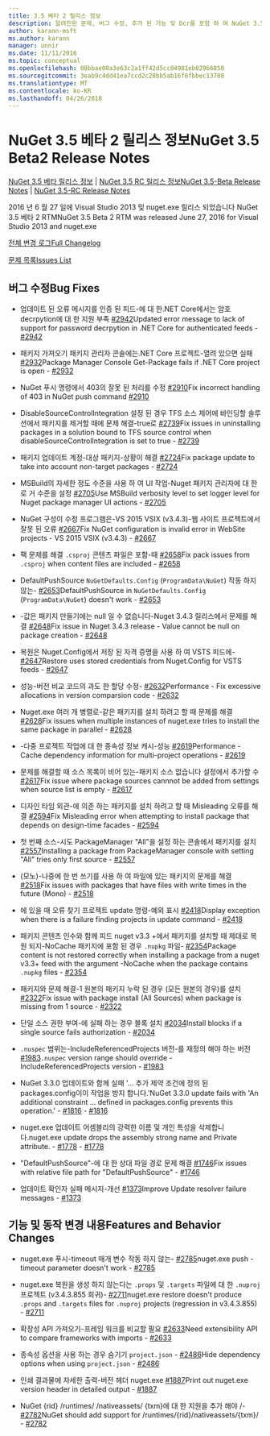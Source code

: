 ```yaml
---
title: 3.5 베타 2 릴리스 정보
description: 알려진된 문제, 버그 수정, 추가 된 기능 및 Dcr를 포함 하 여 NuGet 3.5 베타 2에 대 한 릴리스 정보입니다.
author: karann-msft
ms.author: karann
manager: unnir
ms.date: 11/11/2016
ms.topic: conceptual
ms.openlocfilehash: 08bbae00a3e63c2a1ff42d5cc04981eb02966850
ms.sourcegitcommit: 3eab9c4dd41ea7ccd2c28bb5ab16f6fbbec13708
ms.translationtype: MT
ms.contentlocale: ko-KR
ms.lasthandoff: 04/26/2018
---
```

# <a name="nuget-35-beta2-release-notes"></a><span data-ttu-id="24826-103">NuGet 3.5 베타 2 릴리스 정보</span><span class="sxs-lookup"><span data-stu-id="24826-103">NuGet 3.5 Beta2 Release Notes</span></span>

<span data-ttu-id="24826-104">[NuGet 3.5 베타 릴리스 정보](../release-notes/nuget-3.5-Beta.md) | [NuGet 3.5 RC 릴리스 정보](../release-notes/nuget-3.5-RC.md)</span><span class="sxs-lookup"><span data-stu-id="24826-104">[NuGet 3.5-Beta Release Notes](../release-notes/nuget-3.5-Beta.md) | [NuGet 3.5-RC Release Notes](../release-notes/nuget-3.5-RC.md)</span></span>

<span data-ttu-id="24826-105">2016 년 6 월 27 일에 Visual Studio 2013 및 nuget.exe 릴리스 되었습니다 NuGet 3.5 베타 2 RTM</span><span class="sxs-lookup"><span data-stu-id="24826-105">NuGet 3.5 Beta 2 RTM was released June 27, 2016 for Visual Studio 2013 and nuget.exe</span></span>

[<span data-ttu-id="24826-106">전체 변경 로그</span><span class="sxs-lookup"><span data-stu-id="24826-106">Full Changelog</span></span>](https://github.com/NuGet/NuGet.Client/compare/release-3.5.0-beta...release-3.5.0-beta2)

[<span data-ttu-id="24826-107">문제 목록</span><span class="sxs-lookup"><span data-stu-id="24826-107">Issues List</span></span>](https://github.com/Nuget/Home/issues?q=is%3Aissue+milestone%3A%223.5+Beta2%22+is%3Aclosed)

## <a name="bug-fixes"></a><span data-ttu-id="24826-108">버그 수정</span><span class="sxs-lookup"><span data-stu-id="24826-108">Bug Fixes</span></span>

* <span data-ttu-id="24826-109">업데이트 된 오류 메시지를 인증 된 피드-에 대 한.NET Core에서는 암호 decrpytion에 대 한 지원 부족 [#2942](https://github.com/NuGet/Home/issues/2942)</span><span class="sxs-lookup"><span data-stu-id="24826-109">Updated error message to lack of support for password decrpytion in .NET Core for authenticated feeds  - [#2942](https://github.com/NuGet/Home/issues/2942)</span></span>

* <span data-ttu-id="24826-110">패키지 가져오기 패키지 관리자 콘솔에는.NET Core 프로젝트-열려 있으면 실패 [#2932](https://github.com/NuGet/Home/issues/2932)</span><span class="sxs-lookup"><span data-stu-id="24826-110">Package Manager Console Get-Package fails if .NET Core project is open - [#2932](https://github.com/NuGet/Home/issues/2932)</span></span>

* <span data-ttu-id="24826-111">NuGet 푸시 명령에서 403의 잘못 된 처리를 수정 [#2910](https://github.com/NuGet/Home/issues/2910)</span><span class="sxs-lookup"><span data-stu-id="24826-111">Fix incorrect handling of 403 in NuGet push command [#2910](https://github.com/NuGet/Home/issues/2910)</span></span>

* <span data-ttu-id="24826-112">DisableSourceControlIntegration 설정 된 경우 TFS 소스 제어에 바인딩할 솔루션에서 패키지를 제거할 때에 문제 해결-true로 [#2739](https://github.com/NuGet/Home/issues/2739)</span><span class="sxs-lookup"><span data-stu-id="24826-112">Fix issues in uninstalling packages in a solution bound to TFS source control when disableSourceControlIntegration is set to true - [#2739](https://github.com/NuGet/Home/issues/2739)</span></span>

* <span data-ttu-id="24826-113">패키지 업데이트 계정-대상 패키지-상황이 해결 [#2724](https://github.com/NuGet/Home/issues/2724)</span><span class="sxs-lookup"><span data-stu-id="24826-113">Fix package update to take into account non-target packages - [#2724](https://github.com/NuGet/Home/issues/2724)</span></span>

* <span data-ttu-id="24826-114">MSBuild의 자세한 정도 수준을 사용 하 여 UI 작업-Nuget 패키지 관리자에 대 한로 거 수준을 설정 [#2705](https://github.com/NuGet/Home/issues/2705)</span><span class="sxs-lookup"><span data-stu-id="24826-114">Use MSBuild verbosity level to set logger level for Nuget package manager UI actions - [#2705](https://github.com/NuGet/Home/issues/2705)</span></span>

* <span data-ttu-id="24826-115">NuGet 구성이 수정 프로그램은-VS 2015 VSIX (v3.4.3)-웹 사이트 프로젝트에서 잘못 된 오류 [#2667](https://github.com/NuGet/Home/issues/2667)</span><span class="sxs-lookup"><span data-stu-id="24826-115">Fix NuGet configuration is invalid error in WebSite projects - VS 2015 VSIX (v3.4.3) - [#2667](https://github.com/NuGet/Home/issues/2667)</span></span>

* <span data-ttu-id="24826-116">팩 문제를 해결 `.csproj` 콘텐츠 파일은 포함-때 [#2658](https://github.com/NuGet/Home/issues/2658)</span><span class="sxs-lookup"><span data-stu-id="24826-116">Fix pack issues from `.csproj` when content files are included - [#2658](https://github.com/NuGet/Home/issues/2658)</span></span>

* <span data-ttu-id="24826-117">DefaultPushSource `NuGetDefaults.Config` (`ProgramData\NuGet`) 작동 하지 않는- [#2653](https://github.com/NuGet/Home/issues/2653)</span><span class="sxs-lookup"><span data-stu-id="24826-117">DefaultPushSource in `NuGetDefaults.Config` (`ProgramData\NuGet`) doesn't work - [#2653](https://github.com/NuGet/Home/issues/2653)</span></span>

* <span data-ttu-id="24826-118">-값은 패키지 만들기에는 null 일 수 없습니다-Nuget 3.4.3 릴리스에서 문제를 해결 [#2648](https://github.com/NuGet/Home/issues/2648)</span><span class="sxs-lookup"><span data-stu-id="24826-118">Fix issue in Nuget 3.4.3 release - Value cannot be null on package creation - [#2648](https://github.com/NuGet/Home/issues/2648)</span></span>

* <span data-ttu-id="24826-119">복원은 Nuget.Config에서 저장 된 자격 증명을 사용 하 여 VSTS 피드에- [#2647](https://github.com/NuGet/Home/issues/2647)</span><span class="sxs-lookup"><span data-stu-id="24826-119">Restore uses stored credentials from Nuget.Config for VSTS feeds - [#2647](https://github.com/NuGet/Home/issues/2647)</span></span>

* <span data-ttu-id="24826-120">성능-버전 비교 코드의 과도 한 할당 수정- [#2632](https://github.com/NuGet/Home/issues/2632)</span><span class="sxs-lookup"><span data-stu-id="24826-120">Performance - Fix excessive allocations in version comparsion code - [#2632](https://github.com/NuGet/Home/issues/2632)</span></span>

* <span data-ttu-id="24826-121">Nuget.exe 여러 개 병렬로-같은 패키지를 설치 하려고 할 때 문제를 해결 [#2628](https://github.com/NuGet/Home/issues/2628)</span><span class="sxs-lookup"><span data-stu-id="24826-121">Fix issues when multiple instances of nuget.exe tries to install the same package in parallel - [#2628](https://github.com/NuGet/Home/issues/2628)</span></span>

* <span data-ttu-id="24826-122">-다중 프로젝트 작업에 대 한 종속성 정보 캐시-성능 [#2619](https://github.com/NuGet/Home/issues/2619)</span><span class="sxs-lookup"><span data-stu-id="24826-122">Performance - Cache dependency information for multi-project operations - [#2619](https://github.com/NuGet/Home/issues/2619)</span></span>

* <span data-ttu-id="24826-123">문제를 해결할 때 소스 목록이 비어 있는-패키지 소스 없습니다 설정에서 추가할 수 [#2617](https://github.com/NuGet/Home/issues/2617)</span><span class="sxs-lookup"><span data-stu-id="24826-123">Fix issue where package sources cannnot be added from settings when source list is empty - [#2617](https://github.com/NuGet/Home/issues/2617)</span></span>

* <span data-ttu-id="24826-124">디자인 타임 외관-에 의존 하는 패키지를 설치 하려고 할 때 Misleading 오류를 해결 [#2594](https://github.com/NuGet/Home/issues/2594)</span><span class="sxs-lookup"><span data-stu-id="24826-124">Fix Misleading error when attempting to install package that depends on design-time facades - [#2594](https://github.com/NuGet/Home/issues/2594)</span></span>

* <span data-ttu-id="24826-125">첫 번째 소스-시도 PackageManager "All"을 설정 하는 콘솔에서 패키지를 설치 [#2557](https://github.com/NuGet/Home/issues/2557)</span><span class="sxs-lookup"><span data-stu-id="24826-125">Installing a package from PackageManager console with setting "All" tries only first source - [#2557](https://github.com/NuGet/Home/issues/2557)</span></span>

* <span data-ttu-id="24826-126">(모노)-나중에 한 번 쓰기를 사용 하 여 파일에 있는 패키지의 문제를 해결 [#2518](https://github.com/NuGet/Home/issues/2518)</span><span class="sxs-lookup"><span data-stu-id="24826-126">Fix issues with packages that have files with write times in the future (Mono) - [#2518](https://github.com/NuGet/Home/issues/2518)</span></span>

* <span data-ttu-id="24826-127">에 있을 때 오류 찾기 프로젝트 update 명령-예외 표시 [#2418](https://github.com/NuGet/Home/issues/2418)</span><span class="sxs-lookup"><span data-stu-id="24826-127">Display exception when there is a failure finding projects in update command - [#2418](https://github.com/NuGet/Home/issues/2418)</span></span>

* <span data-ttu-id="24826-128">패키지 콘텐츠 인수와 함께 피드 nuget v3.3 +에서 패키지를 설치할 때 제대로 복원 되지-NoCache 패키지에 포함 된 경우 `.nupkg` 파일- [#2354](https://github.com/NuGet/Home/issues/2354)</span><span class="sxs-lookup"><span data-stu-id="24826-128">Package content is not restored correctly when installing a package from a nuget v3.3+ feed with the argument -NoCache when the package contains `.nupkg` files - [#2354](https://github.com/NuGet/Home/issues/2354)</span></span>

* <span data-ttu-id="24826-129">패키지와 문제 해결-1 원본의 패키지 누락 된 경우 (모든 원본의 경우)를 설치 [#2322](https://github.com/NuGet/Home/issues/2322)</span><span class="sxs-lookup"><span data-stu-id="24826-129">Fix issue with package install (All Sources) when package is missing from 1 source - [#2322](https://github.com/NuGet/Home/issues/2322)</span></span>

* <span data-ttu-id="24826-130">단일 소스 권한 부여-에 실패 하는 경우 블록 설치 [#2034](https://github.com/NuGet/Home/issues/2034)</span><span class="sxs-lookup"><span data-stu-id="24826-130">Install blocks if a single source fails authorization - [#2034](https://github.com/NuGet/Home/issues/2034)</span></span>

* <span data-ttu-id="24826-131">`.nuspec` 범위는-IncludeReferencedProjects 버전-를 재정의 해야 하는 버전 [#1983](https://github.com/NuGet/Home/issues/1983)</span><span class="sxs-lookup"><span data-stu-id="24826-131">`.nuspec` version range should override -IncludeReferencedProjects version - [#1983](https://github.com/NuGet/Home/issues/1983)</span></span>

* <span data-ttu-id="24826-132">NuGet 3.3.0 업데이트와 함께 실패 '... 추가 제약 조건에 정의 된 packages.config이이 작업을 방지 합니다.'</span><span class="sxs-lookup"><span data-stu-id="24826-132">NuGet 3.3.0 update fails with 'An additional constraint ... defined in packages.config prevents this operation.'</span></span><span data-ttu-id="24826-133"> - [#1816](https://github.com/NuGet/Home/issues/1816)</span><span class="sxs-lookup"><span data-stu-id="24826-133"> - [#1816](https://github.com/NuGet/Home/issues/1816)</span></span>

* <span data-ttu-id="24826-134">nuget.exe 업데이트 어셈블리의 강력한 이름 및 개인 특성을 삭제합니다.</span><span class="sxs-lookup"><span data-stu-id="24826-134">nuget.exe update drops the assembly strong name and Private attribute.</span></span><span data-ttu-id="24826-135"> - [#1778](https://github.com/NuGet/Home/issues/1778)</span><span class="sxs-lookup"><span data-stu-id="24826-135"> - [#1778](https://github.com/NuGet/Home/issues/1778)</span></span>

* <span data-ttu-id="24826-136">"DefaultPushSource"-에 대 한 상대 파일 경로 문제 해결 [#1746](https://github.com/NuGet/Home/issues/1746)</span><span class="sxs-lookup"><span data-stu-id="24826-136">Fix issues with relative file path for "DefaultPushSource" - [#1746](https://github.com/NuGet/Home/issues/1746)</span></span>

* <span data-ttu-id="24826-137">업데이트 확인자 실패 메시지-개선 [#1373](https://github.com/NuGet/Home/issues/1373)</span><span class="sxs-lookup"><span data-stu-id="24826-137">Improve Update resolver failure messages - [#1373](https://github.com/NuGet/Home/issues/1373)</span></span>

## <a name="features-and-behavior-changes"></a><span data-ttu-id="24826-138">기능 및 동작 변경 내용</span><span class="sxs-lookup"><span data-stu-id="24826-138">Features and Behavior Changes</span></span>

* <span data-ttu-id="24826-139">nuget.exe 푸시-timeout 매개 변수 작동 하지 않는- [#2785](https://github.com/NuGet/Home/issues/2785)</span><span class="sxs-lookup"><span data-stu-id="24826-139">nuget.exe push - timeout parameter doesn't work  - [#2785](https://github.com/NuGet/Home/issues/2785)</span></span>

* <span data-ttu-id="24826-140">nuget.exe 복원을 생성 하지 않는다는 `.props` 및 `.targets` 파일에 대 한 `.nuproj` 프로젝트 (v3.4.3.855 회귀)- [#2711](https://github.com/NuGet/Home/issues/2711)</span><span class="sxs-lookup"><span data-stu-id="24826-140">nuget.exe restore doesn't produce `.props` and `.targets` files for `.nuproj` projects (regression in v3.4.3.855) - [#2711](https://github.com/NuGet/Home/issues/2711)</span></span>

* <span data-ttu-id="24826-141">확장성 API 가져오기-프레임 워크를 비교할 필요 [#2633](https://github.com/NuGet/Home/issues/2633)</span><span class="sxs-lookup"><span data-stu-id="24826-141">Need extensibility API to compare frameworks with imports - [#2633](https://github.com/NuGet/Home/issues/2633)</span></span>

* <span data-ttu-id="24826-142">종속성 옵션을 사용 하는 경우 숨기기 `project.json`  -  [#2486](https://github.com/NuGet/Home/issues/2486)</span><span class="sxs-lookup"><span data-stu-id="24826-142">Hide dependency options when using `project.json` - [#2486](https://github.com/NuGet/Home/issues/2486)</span></span>

* <span data-ttu-id="24826-143">인쇄 결과물에 자세한 출력-버전 헤더 nuget.exe [#1887](https://github.com/NuGet/Home/issues/1887)</span><span class="sxs-lookup"><span data-stu-id="24826-143">Print out nuget.exe version header in detailed output - [#1887](https://github.com/NuGet/Home/issues/1887)</span></span>

* <span data-ttu-id="24826-144">NuGet {rid} /runtimes/ /nativeassets/ {txm}에 대 한 지원을 추가 해야 /- [#2782](https://github.com/NuGet/Home/issues/2782)</span><span class="sxs-lookup"><span data-stu-id="24826-144">NuGet should add support for /runtimes/{rid}/nativeassets/{txm}/ - [#2782](https://github.com/NuGet/Home/issues/2782)</span></span>